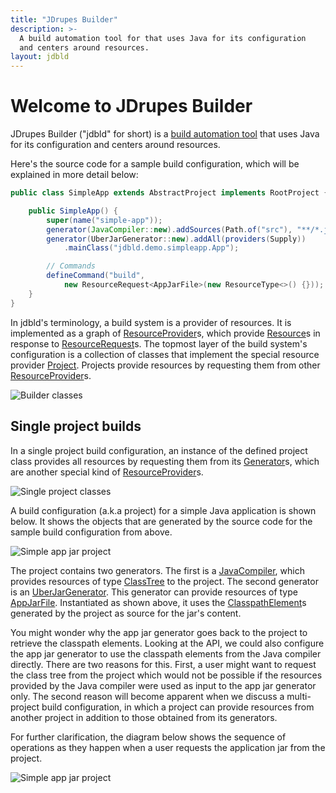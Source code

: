 ```yaml
---
title: "JDrupes Builder"
description: >-
  A build automation tool for that uses Java for its configuration 
  and centers around resources.
layout: jdbld
---
```


# Welcome to JDrupes Builder

JDrupes Builder ("jdbld" for short) is a
[build automation tool](https://en.wikipedia.org/wiki/Build_system_(software_development))
that uses Java for its configuration and centers around resources.

Here's the source code for a sample build configuration, which will be explained
in more detail below:

```java
public class SimpleApp extends AbstractProject implements RootProject {

    public SimpleApp() {
        super(name("simple-app"));
        generator(JavaCompiler::new).addSources(Path.of("src"), "**/*.java");
        generator(UberJarGenerator::new).addAll(providers(Supply))
            .mainClass("jdbld.demo.simpleapp.App");

        // Commands
        defineCommand("build",
            new ResourceRequest<AppJarFile>(new ResourceType<>() {}));
    }
}
```

In jdbld's terminology, a build system is a provider of resources.
It is implemented as a graph of
[ResourceProvider](javadoc/org/jdrupes/builder/api/ResourceProvider)s,
which provide [Resource](javadoc/org/jdrupes/builder/api/Resource)s in
response to
[ResourceRequest](javadoc/org/jdrupes/builder/api/ResourceRequest)s. The
topmost layer of the build system's configuration is a collection of
classes that implement the special resource provider
[Project](javadoc/org/jdrupes/builder/api/Project). Projects provide
resources by requesting them from other
[ResourceProvider](javadoc/org/jdrupes/builder/api/)s. 

![Builder classes](javadoc/project-provider-classes.svg)

## Single project builds

In a single project build configuration, an instance of the defined
project class provides all resources by requesting them from its 
[Generator](javadoc/org/jdrupes/builder/api/Generator)s, which are
another special kind of
[ResourceProvider](javadoc/org/jdrupes/builder/api/ResourceProvider)s.

![Single project classes](javadoc/single-project-classes.svg)

A build configuration (a.k.a project) for a simple Java application
is shown below. It shows the objects that are generated by the source
code for the sample build configuration from above.

![Simple app jar project](javadoc/simple-appjar-project.svg)

The project contains two generators. The first is a
[JavaCompiler](javadoc/org/jdrupes/builder/java/JavaCompiler), which
provides resources of type
[ClassTree](javadoc/org/jdrupes/builder/java/ClassTree) to the project.
The second generator is an
[UberJarGenerator](javadoc/org/jdrupes/builder/java/UberJarGenerator).
This generator can provide resources of type
[AppJarFile](javadoc/org/jdrupes/builder/java/AppJarFile). Instantiated
as shown above, it uses the
[ClasspathElement](javadoc/org/jdrupes/builder/java/ClasspathElement)s
generated by the project as source for the jar's content.

You might wonder why the app jar generator goes back to the project
to retrieve the classpath elements. Looking at the API, we could also 
configure the app jar generator to use the classpath elements from the
Java compiler directly. There are two reasons for this. First, a user 
might want to request the class tree from the project which would not
be possible if the resources provided by the Java compiler were used
as input to the app jar generator only. The second reason will become
apparent when we discuss a multi-project build configuration, in which
a project can provide resources from another project in addition to
those obtained from its generators.

For further clarification, the diagram below shows the sequence of operations
as they happen when a user requests the application jar from the project.  

![Simple app jar project](javadoc/build-appjar-project.svg)

